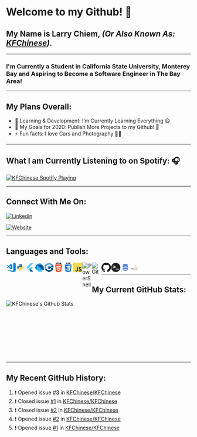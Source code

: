 
# Welcome to my Github!  👋

## My Name is Larry Chiem, *(Or Also Known As: [KFChinese][website]).*

---

### I'm Currently a Student in California State University, Monterey Bay and Aspiring to Become a Software Engineer in The Bay Area! 

---

## My Plans Overall:

- 🤖 Learning & Development: I’m Currently Learning Everything 😆
- 🥅 My Goals for 2020: Publish More Projects to my Github! 💯
- ⚡ Fun facts: I love Cars and Photography 📸🏁
---
## What I am Currently Listening to on Spotify: 🎧
[<img src="https://novatorem.kfchinese.vercel.app/api/spotify" alt="KFChinese Spotify Playing" width="350" />](https://open.spotify.com/user/1237943609)

---

## Connect With Me On:


  [![Linkedin](https://img.shields.io/badge/linked-in-369?style=flat-square&logo=linkedin&logoColor=white&color=blue)](https://www.linkedin.com/in/larry-chiem/)


[![Website](https://img.shields.io/website?label=My%20webite&style=for-the-badge&url=https%3A%2F%2Flarrychiem.engineer)](https://larrychiem.engineer) 

---

## Languages and Tools:

[<img align="left" alt="Visual Studio Code" width="26px" src="https://raw.githubusercontent.com/github/explore/80688e429a7d4ef2fca1e82350fe8e3517d3494d/topics/visual-studio-code/visual-studio-code.png" /> ][website]
[<img align="left" alt="Python" width="26px" src="https://raw.githubusercontent.com/github/explore/80688e429a7d4ef2fca1e82350fe8e3517d3494d/topics/python/python.png" />][website]
[<img align="left" alt="Flutter" width="26px" src="https://raw.githubusercontent.com/github/explore/80688e429a7d4ef2fca1e82350fe8e3517d3494d/topics/flutter/flutter.png" />][website]
[<img align="left" alt="Dart" width="26px" src="https://raw.githubusercontent.com/github/explore/80688e429a7d4ef2fca1e82350fe8e3517d3494d/topics/dart/dart.png" />][website]
[<img align="left" alt="C++" width="26px" src="https://raw.githubusercontent.com/github/explore/80688e429a7d4ef2fca1e82350fe8e3517d3494d/topics/cpp/cpp.png" />][website]
[<img align="left" alt="HTML5" width="26px" src="https://raw.githubusercontent.com/github/explore/80688e429a7d4ef2fca1e82350fe8e3517d3494d/topics/html/html.png" />][website]
[<img align="left" alt="CSS3" width="26px" src="https://raw.githubusercontent.com/github/explore/80688e429a7d4ef2fca1e82350fe8e3517d3494d/topics/css/css.png" />][website]
[<img align="left" alt="javascript" width="26px" src="https://raw.githubusercontent.com/github/explore/80688e429a7d4ef2fca1e82350fe8e3517d3494d/topics/javascript/javascript.png" />][website]
[<img align="left" alt="PowerShell" width="26px" src="https://avatars2.githubusercontent.com/u/11524380?s=200&v=4" />][website]
[<img align="left" alt="Git" width="26px" src="https://avatars3.githubusercontent.com/u/18133?s=200&v=4" />][website]
[<img align="left" alt="GitHub" width="26px" src="https://raw.githubusercontent.com/github/explore/78df643247d429f6cc873026c0622819ad797942/topics/github/github.png" />][website]
[<img align="left" alt="Terminal" width="26px" src="https://raw.githubusercontent.com/github/explore/80688e429a7d4ef2fca1e82350fe8e3517d3494d/topics/terminal/terminal.png" />][website]
[<img align="left" alt="SQL" width="26px" src="https://raw.githubusercontent.com/github/explore/80688e429a7d4ef2fca1e82350fe8e3517d3494d/topics/sql/sql.png" />][website]
[<img align="left" alt="MySQL" width="26px" src="https://raw.githubusercontent.com/github/explore/80688e429a7d4ef2fca1e82350fe8e3517d3494d/topics/mysql/mysql.png" />][website]

<br />


---




## My Current GitHub Stats:

<img align="left" alt="KFChinese's Github Stats" src="https://github-readme-stats.kfchinese.vercel.app/api?username=KFChinese&show_icons=true&hide_border=true&theme=tokyonight" />

<br />
<br />
<br />
<br />
<br />
<br />
<br />
<br />
<br />



---

## My Recent GitHub History:
  
<!--START_SECTION:activity-->
1. ❗️ Opened issue [#3](https://github.com//KFChinese/KFChinese/issues/3) in [KFChinese/KFChinese](https://github.com//KFChinese/KFChinese)
2. ❗️ Closed issue [#1](https://github.com//KFChinese/KFChinese/issues/1) in [KFChinese/KFChinese](https://github.com//KFChinese/KFChinese)
3. ❗️ Closed issue [#2](https://github.com//KFChinese/KFChinese/issues/2) in [KFChinese/KFChinese](https://github.com//KFChinese/KFChinese)
4. ❗️ Opened issue [#2](https://github.com//KFChinese/KFChinese/issues/2) in [KFChinese/KFChinese](https://github.com//KFChinese/KFChinese)
5. ❗️ Opened issue [#1](https://github.com//KFChinese/KFChinese/issues/1) in [KFChinese/KFChinese](https://github.com//KFChinese/KFChinese)
<!--END_SECTION:activity-->



[website]: https://Larrychiem.Engineer
[linkedin]: https://linkedin.com/in/larry-chiem
